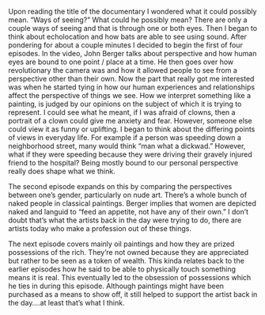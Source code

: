 Upon reading the title of the documentary I wondered what it could possibly mean. “Ways of seeing?” What could he possibly mean? There are only a couple ways of seeing and that is through one or both eyes. Then I began to think about echolocation and how bats are able to see using sound. After pondering for about a couple minutes I decided to begin the first of four episodes. In the video, John Berger talks about perspective and how human eyes are bound to one point / place at a time. He then goes over how revolutionary the camera was and how it allowed people to see from a perspective other than their own. Now the part that really got me interested was when he started tying in how our human experiences and relationships affect the perspective of things we see. How we interpret something like a painting, is judged by our opinions on the subject of which it is trying to represent. I could see what he meant, if I was afraid of clowns, then a portrait of a clown could give me anxiety and fear. However, someone else could view it as funny or uplifting. I began to think about the differing points of views in everyday life. For example if a person was speeding down a neighborhood street, many would think “man what a dickwad.” However, what if they were speeding because they were driving their gravely injured friend to the hospital? Being mostly bound to our personal perspective really does shape what we think. 

The second episode expands on this by comparing the perspectives between one’s gender, particularly on nude art. There’s a whole bunch of naked people in classical paintings. Berger implies that women are depicted naked and languid to “feed an appetite, not have any of their own.” I don’t doubt that’s what the artists back in the day were trying to do, there are artists today who make a profession out of these things. 

The next episode covers mainly oil paintings and how they are prized possessions of the rich. They’re not owned because they are appreciated but rather to be seen as a token of wealth. This kinda relates back to the earlier episodes how he said to be able to physically touch something means it is real. This eventually led to the obsession of possessions which he ties in during this episode. Although paintings might have been purchased as a means to show off, it still helped to support the artist back in the day….at least that’s what I think. 
